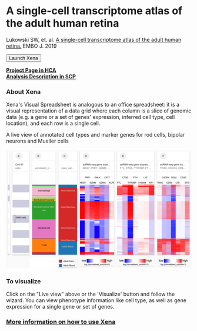 # A single-cell transcriptome atlas of the adult human retina
Lukowski SW, et. al. [A single-cell transcriptome atlas of the adult human retina.](https://www.ncbi.nlm.nih.gov/pubmed/31436334) EMBO J. 2019

<button class="cohortButton">Launch Xena</button>

__[Project Page in HCA](https://data.humancellatlas.org/explore/projects/8185730f-4113-40d3-9cc3-929271784c2b)__<br>
__[Analysis Description in SCP](https://singlecell.broadinstitute.org/single_cell/study/SCP752/2020-mar-atlas-adult-retina-10x)__

### About Xena
Xena's Visual Spreadsheet is analogous to an office spreadsheet: it is a visual representation of a data grid where each column is a slice of genomic data (e.g. a gene or a set of genes' expression, inferred cell type, cell location), and each row is a single cell.

A live view of annotated cell types and marker genes for rod cells, bipolar neurons and Mueller cells

<a href='/?columns=%5B%7B%22width%22%3A125%2C%22columnLabel%22%3A%22%22%2C%22fieldLabel%22%3A%22annotated_cell_identity.ontology_label%22%2C%22host%22%3A%22https%3A%2F%2Fsinglecellnew.xenahubs.net%22%2C%22name%22%3A%22HCA%2FWongAdultRetina%2F10x%2Fmeta.tsv%22%2C%22fields%22%3A%22annotated_cell_identity.ontology_label%22%7D%2C%7B%22width%22%3A105%2C%22columnLabel%22%3A%22%22%2C%22fieldLabel%22%3A%22louvain_labels%22%2C%22host%22%3A%22https%3A%2F%2Fsinglecellnew.xenahubs.net%22%2C%22name%22%3A%22HCA%2FWongAdultRetina%2F10x%2Fmeta.tsv%22%2C%22fields%22%3A%22louvain_labels%22%7D%2C%7B%22width%22%3A176%2C%22columnLabel%22%3A%22scRNA-seq%20gene%20expression%20-%2010x%22%2C%22fieldLabel%22%3A%22RP1%2C%20NR2E3%2C%20PDE6A%2C%20ARL4D%2C%20EPB41L2%2C%20AHI1%2C%20RIMS2%22%2C%22host%22%3A%22https%3A%2F%2Fsinglecellnew.xenahubs.net%22%2C%22name%22%3A%22HCA%2FWongAdultRetina%2F10x%2FexprMatrix.tsv%22%2C%22fields%22%3A%22RP1%20NR2E3%20PDE6A%20ARL4D%20EPB41L2%20AHI1%20RIMS2%22%7D%2C%7B%22width%22%3A183%2C%22columnLabel%22%3A%22scRNA-seq%20gene%20expression%20-%2010x%22%2C%22fieldLabel%22%3A%22CADPS%2C%20GNG13%2C%20PCDH9%2C%20VSX1%2C%20SLC38A1%2C%20LRTM1%2C%20CAMK2B%2C%20CHN2%22%2C%22host%22%3A%22https%3A%2F%2Fsinglecellnew.xenahubs.net%22%2C%22name%22%3A%22HCA%2FWongAdultRetina%2F10x%2FexprMatrix.tsv%22%2C%22fields%22%3A%22CADPS%20GNG13%20PCDH9%20VSX1%20SLC38A1%20LRTM1%20CAMK2B%20CHN2%22%7D%2C%7B%22width%22%3A209%2C%22columnLabel%22%3A%22scRNA-seq%20gene%20expression%20-%2010x%22%2C%22fieldLabel%22%3A%22GPX3%2C%20CLU%2C%20GLUL%2C%20VIM%2C%20APOE%2C%20CRABP1%2C%20PTGDS%2C%20MT2A%22%2C%22host%22%3A%22https%3A%2F%2Fsinglecellnew.xenahubs.net%22%2C%22name%22%3A%22HCA%2FWongAdultRetina%2F10x%2FexprMatrix.tsv%22%2C%22fields%22%3A%22GPX3%20CLU%20GLUL%20VIM%20APOE%20CRABP1%20PTGDS%20MT2A%22%7D%5D&heatmap=%7B%22showWelcome%22%3Afalse%2C%22mode%22%3A%22heatmap%22%7D'><img src="https://github.com/ucscXena/cohortMetaData/raw/master/cohort_HCA%20Fetal%20Maternal%20Interface%2010x/HCA%20Fetal%20Maternal%20Interface%2010x.png" width="800px"></a>

### To visualize
Click on the "Live view" above or the 'Visualize' button and follow the wizard. You can view phenotype information like cell type, as well as gene expression for a single gene or set of genes.

### [More information on how to use Xena](https://singlecell.xenabrowser.net/datapages/?markdown=https://raw.githubusercontent.com/ucscXena/cohortMetaData/master/hub_singlecellnew.xenahubs.net/example1/info.mdown)

<br>
